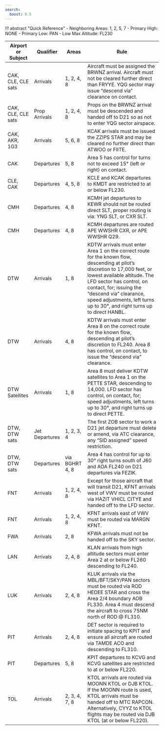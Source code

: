 ```yaml
---
search:
  boost: 0.5
---
```


!!! abstract "Quick Reference"
     - Neighboring Areas: 1, 2, 5, 7
     - Primary High: NONE
     - Primary Low: PAN
     - Low Max Altitude: FL230

| Airport or Subject          | Qualifier      | Areas         | Rule |
|-----------------------------|----------------|---------------|----------------------|
| CAK, CLE, CLE sats          | Arrivals       | 1, 2, 4, 8    | Aircraft must be assigned the BRWNZ arrival. Aircraft must not be cleared further direct than FRYYE. YQG sector may issue “descend via” clearance on contact.   |
| CAK, CLE, CLE sats          | Prop Arrivals  | 1, 2, 4, 8    | Props on the BRWNZ arrival must be descended and handed off to D21 so as not to enter YQG sector airspace.|
| CAK, AKR, 1G3               | Arrivals       | 5, 6, 8       | KCAK arrivals must be issued the ZZIPS STAR and may be cleared no further direct than ATWOO or FIITE.|
| CAK                         | Departures     | 5, 8          | Area 5 has control for turns not to exceed 15° (left or right) on contact.|
| CLE, CAK                     | Departures     | 4, 5, 8       | KCLE and KCAK departures to KMDT are restricted to at or below FL230.|
| CMH                         | Departures     | 4, 8          | KCMH jet departures to KEWR should not be routed direct SLT, proper routing is via: YNG SLT, or CXR SLT.|
| CMH                         | Departures     | 4, 8          | KCMH departures are routed APE WWSHR CXR, or APE WWSHR Q29.|
| DTW                         | Arrivals       | 1, 8          | KDTW arrivals must enter Area 1 on the correct route for the known flow, descending at pilot’s discretion to 17,000 feet, or lowest available altitude. The LFD sector has control, on contact, for; issuing the “descend via” clearance, speed adjustments, left turns up to 30°, and right turns up to direct HANBL. |
| DTW                         | Arrivals       | 4, 8          | KDTW arrivals must enter Area 8 on the correct route for the known flow, descending at pilot’s discretion to FL240. Area 8 has control, on contact, to issue the “descend via” clearance. |
| DTW Satellites              | Arrivals       | 1, 8          | Area 8 must deliver KDTW satellites to Area 1 on the PETTE STAR, descending to 14,000. LFD sector has control, on contact, for; speed adjustments, left turns up to 30°, and right turns up to direct PETTE. |
| DTW, DTW sats               | Jet Departures | 1, 2, 3, 4    | The first ZOB sector to work a D21 jet departure must delete or amend, via ATC clearance, any “SID assigned” speed restriction.|
| DTW, DTW sats               | Departures     | via BGHRT 4, 8 | Area 4 has control for up to 30° right turns south of J60 and AOA FL240 on D21 departures via FEZIK.|
| FNT                         | Arrivals       | 1, 2, 4, 8    | Except for those aircraft that will transit D21, KFNT arrivals west of VWV must be routed via HAZIT VHICL CITYE and handed off to the LFD sector.|
| FNT                         | Arrivals       | 1, 2, 4, 8    | KFNT arrivals east of VWV must be routed via MARGN KFNT.|
| FWA                         | Arrivals       | 2, 8          | KFWA arrivals must not be handed off to the SKY sector.|
| LAN                         | Arrivals       | 2, 4, 8       | KLAN arrivals from high altitude sectors must enter Area 2 at or below FL260 descending to FL240.|
| LUK                         | Arrivals       | 2, 4, 8       | KLUK arrivals via the MBL/BFT/SKY/PAN sectors must be routed via ROD HEDEE STAR and cross the Area 2/4 boundary AOB FL330. Area 4 must descend the aircraft to cross 75NM north of ROD @ FL310. |
| PIT                         | Arrivals       | 2, 4, 8       | DET sector is required to initiate spacing to KPIT and ensure all aircraft are routed via TAMDE ACO and descending to FL310.|
| PIT                         | Departures     | 5, 8          | KPIT departures to KCVG and KCVG satellites are restricted to at or below FL220.|
| TOL                         | Arrivals       | 2, 3, 4, 7, 8 | KTOL arrivals are routed via MOONN KTOL or DJB KTOL. If the MOONN route is used, KTOL arrivals must be handed off to MTC RAPCON. Alternatively, CYYZ to KTOL flights may be routed via DJB KTOL (at or below FL220). |